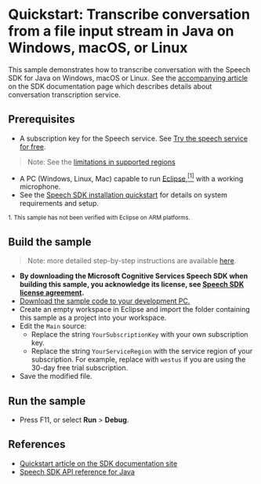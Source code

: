 # Quickstart: Transcribe conversation from a file input stream in Java on Windows, macOS, or Linux

This sample demonstrates how to transcribe conversation with the Speech SDK for Java on Windows, macOS or Linux.
See the [accompanying article](https://docs.microsoft.com/azure/cognitive-services/speech-service/how-to-use-conversation-transcription) on the SDK documentation page which describes details about conversation transcription service.

## Prerequisites

* A subscription key for the Speech service. See [Try the speech service for free](https://docs.microsoft.com/azure/cognitive-services/speech-service/get-started).
> Note: See the [limitations in supported regions](https://docs.microsoft.com/azure/cognitive-services/speech-service/how-to-use-conversation-transcription)
* A PC (Windows, Linux, Mac) capable to run [Eclipse](https://www.eclipse.org),[<sup>[1]</sup>](#footnote1) with a working microphone.
* See the [Speech SDK installation quickstart](https://learn.microsoft.com/azure/ai-services/speech-service/quickstarts/setup-platform?pivots=programming-language-java) for details on system requirements and setup.

<small><a name="footnote1">1</a>. This sample has not been verified with Eclipse on ARM platforms.</small>

## Build the sample

> Note: more detailed step-by-step instructions are available [here](https://docs.microsoft.com/azure/cognitive-services/speech-service/quickstart-java-jre).

* **By downloading the Microsoft Cognitive Services Speech SDK when building this sample, you acknowledge its license, see [Speech SDK license agreement](https://aka.ms/csspeech/license).**
* [Download the sample code to your development PC.](/README.md#get-the-samples)
* Create an empty workspace in Eclipse and import the folder containing this sample as a project into your workspace.
* Edit the `Main` source:
  * Replace the string `YourSubscriptionKey` with your own subscription key.
  * Replace the string `YourServiceRegion` with the service region of your subscription.
    For example, replace with `westus` if you are using the 30-day free trial subscription.
* Save the modified file.

## Run the sample

* Press F11, or select **Run** \> **Debug**.

## References

* [Quickstart article on the SDK documentation site](https://docs.microsoft.com/azure/cognitive-services/speech-service/quickstart-java-jre)
* [Speech SDK API reference for Java](https://aka.ms/csspeech/javaref)
